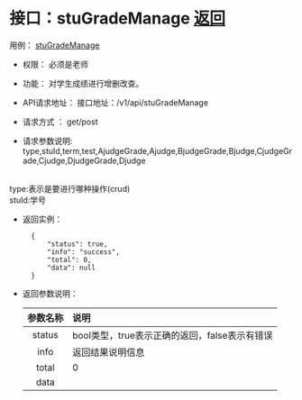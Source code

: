 # 接口：stuGradeManage  [返回](../README.md)
用例： [stuGradeManage](../stuGradeManage.md)

- 权限：
    必须是老师
   
- 功能：
    对学生成绩进行增删改查。
  
- API请求地址：
   接口地址：/v1/api/stuGradeManage
   
- 请求方式 ：
get/post

- 请求参数说明:
type,stuId,term,test,AjudgeGrade,Ajudge,BjudgeGrade,Bjudge,CjudgeGrade,Cjudge,DjudgeGrade,Djudge
<br>
type:表示是要进行哪种操作(crud)<br>
stuId:学号

- 返回实例：

        {
            "status": true,
            "info": "success",
            "total": 0,
            "data": null
        }

- 返回参数说明：

  |参数名称|说明|
  |:---------:|:--------------------------------------------------------|
  |status|bool类型，true表示正确的返回，false表示有错误|
  |info|返回结果说明信息|
  |total|0|
  |data| |

